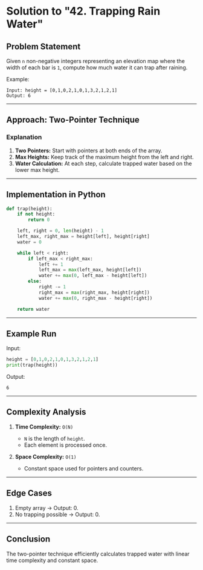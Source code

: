 # Solution to "42. Trapping Rain Water"

## Problem Statement

Given `n` non-negative integers representing an elevation map where the width of each bar is `1`, compute how much water it can trap after raining.

Example:

```
Input: height = [0,1,0,2,1,0,1,3,2,1,2,1]
Output: 6
```

---

## Approach: Two-Pointer Technique

### Explanation

1. **Two Pointers:** Start with pointers at both ends of the array.
2. **Max Heights:** Keep track of the maximum height from the left and right.
3. **Water Calculation:** At each step, calculate trapped water based on the lower max height.

---

## Implementation in Python

```python
def trap(height):
    if not height:
        return 0

    left, right = 0, len(height) - 1
    left_max, right_max = height[left], height[right]
    water = 0

    while left < right:
        if left_max < right_max:
            left += 1
            left_max = max(left_max, height[left])
            water += max(0, left_max - height[left])
        else:
            right -= 1
            right_max = max(right_max, height[right])
            water += max(0, right_max - height[right])

    return water
```

---

## Example Run

Input:

```python
height = [0,1,0,2,1,0,1,3,2,1,2,1]
print(trap(height))
```

Output:

```
6
```

---

## Complexity Analysis

1. **Time Complexity:** `O(N)`
    
    - `N` is the length of `height`.
    - Each element is processed once.
2. **Space Complexity:** `O(1)`
    
    - Constant space used for pointers and counters.

---

## Edge Cases

1. Empty array → Output: 0.
2. No trapping possible → Output: 0.

---

## Conclusion

The two-pointer technique efficiently calculates trapped water with linear time complexity and constant space.